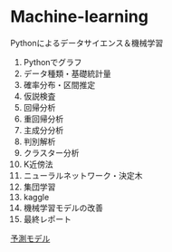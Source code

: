# Machine-learning
Pythonによるデータサイエンス＆機械学習

1. Pythonでグラフ
2. データ種類・基礎統計量
3. 確率分布・区間推定
4. 仮説検査
5. 回帰分析
6. 重回帰分析
7. 主成分分析
8. 判別解析
9. クラスター分析
10. K近傍法
11. ニューラルネットワーク・決定木
12. 集団学習
13. kaggle
14. 機械学習モデルの改善
15. 最終レポート

[予測モデル](https://github.com/youkoutaku/Machine-Learning/blob/main/15/YANG%20GUANGZE(%E6%9C%80%E7%B5%82%E3%83%AC%E3%83%9D%E3%83%BC%E3%83%88).ipynb)
